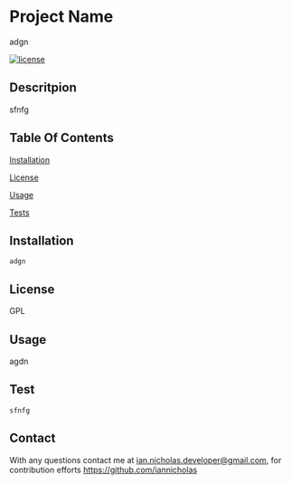 
  # Project Name
  adgn

  [![license](https://img.shields.io/badge/License-gpl_license-blue.svg)](https://opensource.org/licenses/gpl-license)
  
  ## Descritpion
  sfnfg
  ## Table Of Contents
  [Installation](#installation)

  [License](#license)

  [Usage](#usage)

  [Tests](#test)
  ## Installation

  ~~~
  adgn
  ~~~

  ## License
  GPL

  ## Usage
  agdn
  
  ## Test
  ~~~
  sfnfg
  ~~~

  ## Contact
  With any questions contact me at <ian.nicholas.developer@gmail.com>, for contribution efforts <https://github.com/iannicholas>
  
